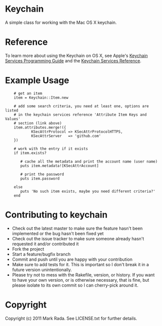 Keychain
========

A simple class for working with the Mac OS X keychain.

Reference
=========

To learn more about using the Keychain on OS X, see Apple's [Keychain Services Programming Guide](http://developer.apple.com/library/ios/#documentation/Security/Conceptual/keychainServConcepts/01introduction/introduction.html) and the [Keychain Services Reference](http://developer.apple.com/library/mac/#documentation/Security/Reference/keychainservices/Reference/reference.html).

Example Usage
=============

        # get an item
        item = Keychain::Item.new

        # add some search criteria, you need at least one, options are listed
        # in the keychain services reference 'Attribute Item Keys and Values'
        # section (link above)
        item.attributes.merge!({
                KSecAttrProtocol => KSecAttrProtocolHTTPS,
                KSecAttrServer   => 'github.com'
        })

        # work with the entry if it exists
        if item.exists?

           # cache all the metadata and print the account name (user name)
           puts item.metadata![KSecAttrAccount]

           # print the password
           puts item.password

        else
           puts 'No such item exists, maybe you need different criteria?'
        end

Contributing to keychain
========================

* Check out the latest master to make sure the feature hasn't been implemented or the bug hasn't been fixed yet
* Check out the issue tracker to make sure someone already hasn't requested it and/or contributed it
* Fork the project
* Start a feature/bugfix branch
* Commit and push until you are happy with your contribution
* Make sure to add tests for it. This is important so I don't break it in a future version unintentionally.
* Please try not to mess with the Rakefile, version, or history. If you want to have your own version, or is otherwise necessary, that is fine, but please isolate to its own commit so I can cherry-pick around it.

Copyright
=========

Copyright (c) 2011 Mark Rada. See LICENSE.txt for
further details.

